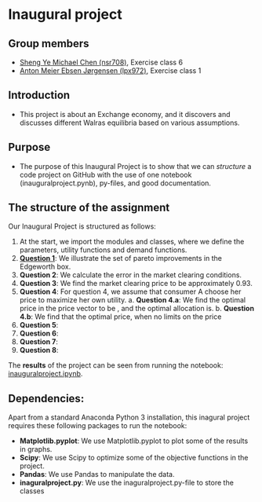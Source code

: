 # Inaugural project

**Group members**
---
- [Sheng Ye Michael Chen (nsr708)](https://github.com/nsr708), Exercise class 6
- [Anton Meier Ebsen Jørgensen (lpx972)](https://github.com/AntonEbsen), Exercise class 1

**Introduction**
---
-	This project is about an Exchange economy, and it discovers and discusses different Walras equilibria based on various assumptions. 

**Purpose**
---
- The purpose of this Inaugural Project is to show that we can *structure* a code project on GitHub with the use of one notebook (inauguralproject.pynb), py-files, and good documentation.

**The structure of the assignment**
---
Our Inaugural Project is structured as follows:
1.	At the start, we import the modules and classes, where we define the parameters, utility functions and demand functions. 
2.	**[Question 1](inauguralproject.ipynb#question1)**: We illustrate the set of pareto improvements in the Edgeworth box.
3.	**Question 2**: We calculate the error in the market clearing conditions.
4.	**Question 3**: We find the market clearing price to be approximately 0.93.
5.	**Question 4**: For question 4, we assume that consumer A choose her price to maximize her own utility.
a.	**Question 4.a**: We find the optimal price in the price vector to be , and the optimal allocation is.
b.	**Question 4.b**: We find that the optimal price, when no limits on the price 
6.	**Question 5**: 
7.	**Question 6**:
8.	**Question 7**:
9.	**Question 8**:

The **results** of the project can be seen from running the notebook: [inauguralproject.ipynb](inauguralproject.ipynb).

**Dependencies:** 
---

Apart from a standard Anaconda Python 3 installation, this inagural project requires these following packages to run the notebook:
- **Matplotlib.pyplot**: We use Matplotlib.pyplot to plot some of the results in graphs.
- **Scipy**: We use Scipy to optimize some of the objective functions in the project.
- **Pandas**: We use Pandas to manipulate the data.
- **inaguralproject.py**: We use the inaguralproject.py-file to store the classes

